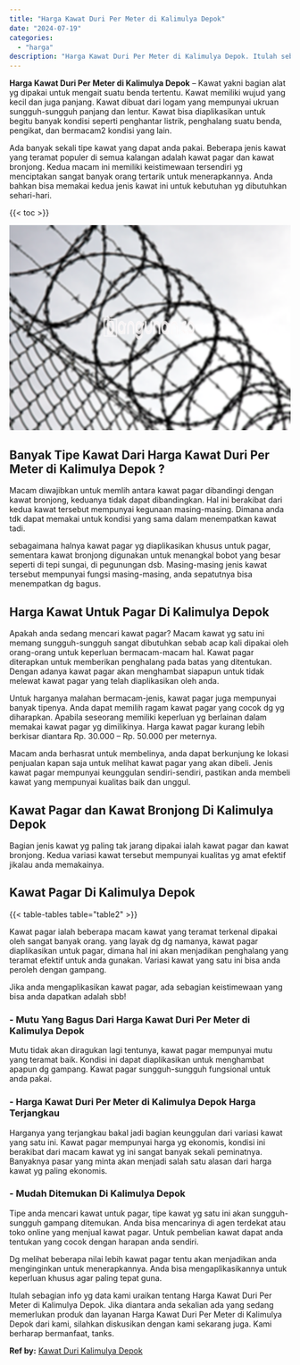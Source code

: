 ```yaml
---
title: "Harga Kawat Duri Per Meter di Kalimulya Depok"
date: "2024-07-19"
categories: 
  - "harga"
description: "Harga Kawat Duri Per Meter di Kalimulya Depok. Itulah sebagian info yg data kami uraikan tentang Harga Kawat Duri Per Meter di Kalimulya Depok. Jika diantara..."
---
```


**Harga Kawat Duri Per Meter di Kalimulya Depok** – Kawat yakni bagian alat yg dipakai untuk mengait suatu benda tertentu. Kawat memiliki wujud yang kecil dan juga panjang. Kawat dibuat dari logam yang mempunyai ukruan sungguh-sungguh panjang dan lentur. Kawat bisa diaplikasikan untuk begitu banyak kondisi seperti penghantar listrik, penghalang suatu benda, pengikat, dan bermacam2 kondisi yang lain.

Ada banyak sekali tipe kawat yang dapat anda pakai. Beberapa jenis kawat yang teramat populer di semua kalangan adalah kawat pagar dan kawat bronjong. Kedua macam ini memiliki keistimewaan tersendiri yg menciptakan sangat banyak orang tertarik untuk menerapkannya. Anda bahkan bisa memakai kedua jenis kawat ini untuk kebutuhan yg dibutuhkan sehari-hari.

{{< toc >}}

![Harga Kawat Duri Per Meter di Kalimulya Depok](/images/jual-kawat-murah39.png)

## Banyak Tipe Kawat Dari Harga Kawat Duri Per Meter di Kalimulya Depok ?

Macam diwajibkan untuk memlih antara kawat pagar dibandingi dengan kawat bronjong, keduanya tidak dapat dibandingkan. Hal ini berakibat dari kedua kawat tersebut mempunyai kegunaan masing-masing. Dimana anda tdk dapat memakai untuk kondisi yang sama dalam menempatkan kawat tadi.

sebagaimana halnya kawat pagar yg diaplikasikan khusus untuk pagar, sementara kawat bronjong digunakan untuk menangkal bobot yang besar seperti di tepi sungai, di pegunungan dsb. Masing-masing jenis kawat tersebut mempunyai fungsi masing-masing, anda sepatutnya bisa menempatkan dg bagus.

## Harga Kawat Untuk Pagar Di Kalimulya Depok

Apakah anda sedang mencari kawat pagar? Macam kawat yg satu ini memang sungguh-sungguh sangat dibutuhkan sebab acap kali dipakai oleh orang-orang untuk keperluan bermacam-macam hal. Kawat pagar diterapkan untuk memberikan penghalang pada batas yang ditentukan. Dengan adanya kawat pagar akan menghambat siapapun untuk tidak melewat kawat pagar yang telah diaplikasikan oleh anda.

Untuk harganya malahan bermacam-jenis, kawat pagar juga mempunyai banyak tipenya. Anda dapat memilih ragam kawat pagar yang cocok dg yg diharapkan. Apabila seseorang memiliki keperluan yg berlainan dalam memakai kawat pagar yg dimilikinya. Harga kawat pagar kurang lebih berkisar diantara Rp. 30.000 – Rp. 50.000 per meternya.

Macam anda berhasrat untuk membelinya, anda dapat berkunjung ke lokasi penjualan kapan saja untuk melihat kawat pagar yang akan dibeli. Jenis kawat pagar mempunyai keunggulan sendiri-sendiri, pastikan anda membeli kawat yang mempunyai kualitas baik dan unggul.

## Kawat Pagar dan Kawat Bronjong Di Kalimulya Depok

Bagian jenis kawat yg paling tak jarang dipakai ialah kawat pagar dan kawat bronjong. Kedua variasi kawat tersebut mempunyai kualitas yg amat efektif jikalau anda memakainya.

## Kawat Pagar Di Kalimulya Depok

{{< table-tables table="table2" >}}

Kawat pagar ialah beberapa macam kawat yang teramat terkenal dipakai oleh sangat banyak orang. yang layak dg dg namanya, kawat pagar diaplikasikan untuk pagar, dimana hal ini akan menjadikan penghalang yang teramat efektif untuk anda gunakan. Variasi kawat yang satu ini bisa anda peroleh dengan gampang.

Jika anda mengaplikasikan kawat pagar, ada sebagian keistimewaan yang bisa anda dapatkan adalah sbb!

### \- Mutu Yang Bagus Dari Harga Kawat Duri Per Meter di Kalimulya Depok

Mutu tidak akan diragukan lagi tentunya, kawat pagar mempunyai mutu yang teramat baik. Kondisi ini dapat diaplikasikan untuk menghambat apapun dg gampang. Kawat pagar sungguh-sungguh fungsional untuk anda pakai.

### \- Harga Kawat Duri Per Meter di Kalimulya Depok Harga Terjangkau

Harganya yang terjangkau bakal jadi bagian keunggulan dari variasi kawat yang satu ini. Kawat pagar mempunyai harga yg ekonomis, kondisi ini berakibat dari macam kawat yg ini sangat banyak sekali peminatnya. Banyaknya pasar yang minta akan menjadi salah satu alasan dari harga kawat yg paling ekonomis.

### \- Mudah Ditemukan Di Kalimulya Depok

Tipe anda mencari kawat untuk pagar, tipe kawat yg satu ini akan sungguh-sungguh gampang ditemukan. Anda bisa mencarinya di agen terdekat atau toko online yang menjual kawat pagar. Untuk pembelian kawat dapat anda tentukan yang cocok dengan harapan anda sendiri.

Dg melihat beberapa nilai lebih kawat pagar tentu akan menjadikan anda menginginkan untuk menerapkannya. Anda bisa mengaplikasikannya untuk keperluan khusus agar paling tepat guna.

Itulah sebagian info yg data kami uraikan tentang Harga Kawat Duri Per Meter di Kalimulya Depok. Jika diantara anda sekalian ada yang sedang memerlukan produk dan layanan Harga Kawat Duri Per Meter di Kalimulya Depok dari kami, silahkan diskusikan dengan kami sekarang juga. Kami berharap bermanfaat, tanks.

**Ref by:** [Kawat Duri Kalimulya Depok](https://id.wikipedia.org/wiki/Kawat)
